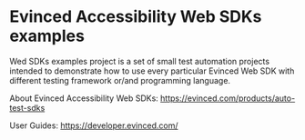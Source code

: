 # Evinced Accessibility Web SDKs examples

Wed SDKs examples project is a set of small test automation projects intended to demonstrate how to use every particular Evinced Web SDK with different testing framework or/and programming language.

About Evinced Accessibility Web SDKs: https://evinced.com/products/auto-test-sdks

User Guides: https://developer.evinced.com/
